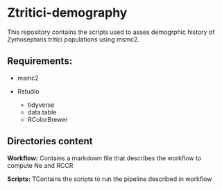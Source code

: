 # Ztritici-demography

This repository contains the scripts used to asses demogrphic history of Zymoseptoris tritici populations using msmc2.


## Requirements:
- msmc2

- Rstudio
  - tidyverse
  - data.table
  - RColorBrewer

## Directories content

**Workflow:** Contains a markdown file that describes the workflow to compute Ne and RCCR

**Scripts:** TContains the scripts to run the pipeline described in workflow
